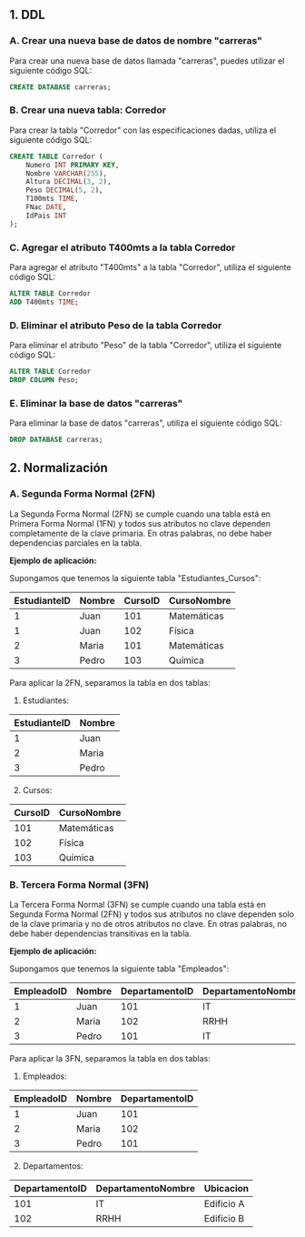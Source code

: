 ## 1. DDL

### A. Crear una nueva base de datos de nombre "carreras"

Para crear una nueva base de datos llamada "carreras", puedes utilizar el siguiente código SQL:

```sql
CREATE DATABASE carreras;
```

### B. Crear una nueva tabla: Corredor

Para crear la tabla "Corredor" con las especificaciones dadas, utiliza el siguiente código SQL:

```sql
CREATE TABLE Corredor (
    Numero INT PRIMARY KEY,
    Nombre VARCHAR(255),
    Altura DECIMAL(3, 2),
    Peso DECIMAL(5, 2),
    T100mts TIME,
    FNac DATE,
    IdPais INT
);
```

### C. Agregar el atributo T400mts a la tabla Corredor

Para agregar el atributo "T400mts" a la tabla "Corredor", utiliza el siguiente código SQL:

```sql
ALTER TABLE Corredor
ADD T400mts TIME;
```

### D. Eliminar el atributo Peso de la tabla Corredor

Para eliminar el atributo "Peso" de la tabla "Corredor", utiliza el siguiente código SQL:

```sql
ALTER TABLE Corredor
DROP COLUMN Peso;
```

### E. Eliminar la base de datos "carreras"

Para eliminar la base de datos "carreras", utiliza el siguiente código SQL:

```sql
DROP DATABASE carreras;
```

## 2. Normalización

### A. Segunda Forma Normal (2FN)

La Segunda Forma Normal (2FN) se cumple cuando una tabla está en Primera Forma Normal (1FN) y todos sus atributos no clave dependen completamente de la clave primaria. En otras palabras, no debe haber dependencias parciales en la tabla.

**Ejemplo de aplicación:**

Supongamos que tenemos la siguiente tabla "Estudiantes_Cursos":

| EstudianteID | Nombre   | CursoID | CursoNombre |
|--------------|----------|---------|-------------|
| 1            | Juan     | 101     | Matemáticas |
| 1            | Juan     | 102     | Física      |
| 2            | Maria    | 101     | Matemáticas |
| 3            | Pedro    | 103     | Química     |

Para aplicar la 2FN, separamos la tabla en dos tablas:

1. Estudiantes:

| EstudianteID | Nombre |
|--------------|--------|
| 1            | Juan   |
| 2            | Maria  |
| 3            | Pedro  |

2. Cursos:

| CursoID | CursoNombre |
|---------|-------------|
| 101     | Matemáticas |
| 102     | Física      |
| 103     | Química     |

### B. Tercera Forma Normal (3FN)

La Tercera Forma Normal (3FN) se cumple cuando una tabla está en Segunda Forma Normal (2FN) y todos sus atributos no clave dependen solo de la clave primaria y no de otros atributos no clave. En otras palabras, no debe haber dependencias transitivas en la tabla.

**Ejemplo de aplicación:**

Supongamos que tenemos la siguiente tabla "Empleados":

| EmpleadoID | Nombre   | DepartamentoID | DepartamentoNombre | Ubicacion |
|------------|----------|----------------|--------------------|-----------|
| 1          | Juan     | 101            | IT                 | Edificio A|
| 2          | Maria    | 102            | RRHH               | Edificio B|
| 3          | Pedro    | 101            | IT                 | Edificio A|

Para aplicar la 3FN, separamos la tabla en dos tablas:

1. Empleados:

| EmpleadoID | Nombre   | DepartamentoID |
|------------|----------|----------------|
| 1          | Juan     | 101            |
| 2          | Maria    | 102            |
| 3          | Pedro    | 101            |

2. Departamentos:

| DepartamentoID | DepartamentoNombre | Ubicacion  |
|----------------|--------------------|------------|
| 101            | IT                 | Edificio A |
| 102            | RRHH               | Edificio B |